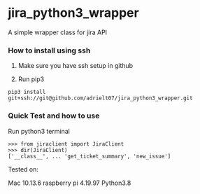 # jira_python3_wrapper
A simple wrapper class for jira API

### How to install using ssh

1) Make sure you have ssh setup in github

2) Run pip3

`pip3 install git+ssh://git@github.com/adrielt07/jira_python3_wrapper.git`

### Quick Test and how to use
Run python3 terminal

```
>>> from jiraclient import JiraClient
>>> dir(JiraClient)
['__class__', ... 'get_ticket_summary', 'new_issue']
```

Tested on:

Mac 10.13.6
raspberry pi 4.19.97
Python3.8
